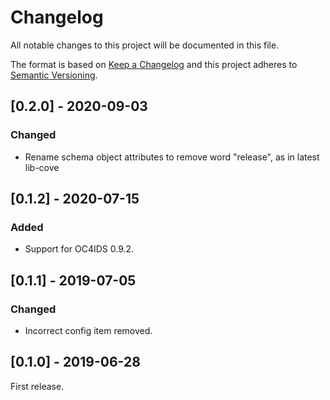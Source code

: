 # Changelog

All notable changes to this project will be documented in this file.

The format is based on [Keep a Changelog](http://keepachangelog.com/en/1.0.0/)
and this project adheres to [Semantic Versioning](http://semver.org/spec/v2.0.0.html).

## [0.2.0] - 2020-09-03

### Changed

- Rename schema object attributes to remove word "release", as in latest lib-cove

## [0.1.2] - 2020-07-15

### Added

* Support for OC4IDS 0.9.2.

## [0.1.1] - 2019-07-05

### Changed

* Incorrect config item removed.

## [0.1.0] - 2019-06-28

First release.
